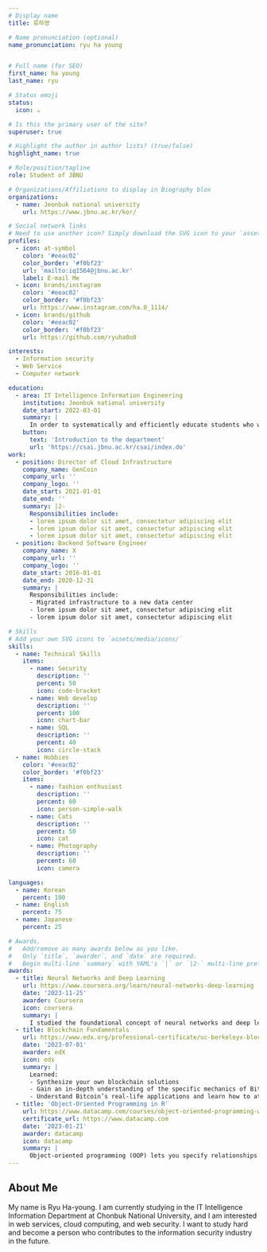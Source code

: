 ```yaml
---
# Display name
title: 류하영

# Name pronunciation (optional)
name_pronunciation: ryu ha young


# Full name (for SEO)
first_name: ha young
last_name: ryu

# Status emoji
status:
  icon: ☕️

# Is this the primary user of the site?
superuser: true

# Highlight the author in author lists? (true/false)
highlight_name: true

# Role/position/tagline
role: Student of JBNU

# Organizations/Affiliations to display in Biography blox
organizations:
  - name: Jeonbuk national university
    url: https://www.jbnu.ac.kr/kor/

# Social network links
# Need to use another icon? Simply download the SVG icon to your `assets/media/icons/` folder.
profiles:
  - icon: at-symbol
    color: '#eeac02'
    color_border: '#f0bf23'
    url: 'mailto:iq1564@jbnu.ac.kr'
    label: E-mail Me
  - icon: brands/instagram
    color: '#eeac02'
    color_border: '#f0bf23'
    url: https://www.instagram.com/ha.0_1114/
  - icon: brands/github
    color: '#eeac02'
    color_border: '#f0bf23'
    url: https://github.com/ryuha0o0

interests:
  - Information security
  - Web Service
  - Computer network

education:
  - area: IT Intelligence Information Engineering
    institution: Jeonbuk national university
    date_start: 2022-03-01
    summary: |
      In order to systematically and efficiently educate students who will work in the future intelligent information society and hyperconnected society while actively responding to AI and new technology needs, our department aims to cultivate 5C-GIANT global digital talents based on demand for industries with problem-solving capabilities in the future technology-oriented manner.
    button:
      text: 'Introduction to the department'
      url: 'https://csai.jbnu.ac.kr/csai/index.do'
work:
  - position: Director of Cloud Infrastructure
    company_name: GenCoin
    company_url: ''
    company_logo: ''
    date_start: 2021-01-01
    date_end: ''
    summary: |2-
      Responsibilities include:
      - lorem ipsum dolor sit amet, consectetur adipiscing elit
      - lorem ipsum dolor sit amet, consectetur adipiscing elit
      - lorem ipsum dolor sit amet, consectetur adipiscing elit
  - position: Backend Software Engineer
    company_name: X
    company_url: ''
    company_logo: ''
    date_start: 2016-01-01
    date_end: 2020-12-31
    summary: |
      Responsibilities include:
      - Migrated infrastructure to a new data center
      - lorem ipsum dolor sit amet, consectetur adipiscing elit
      - lorem ipsum dolor sit amet, consectetur adipiscing elit

# Skills
# Add your own SVG icons to `assets/media/icons/`
skills:
  - name: Technical Skills
    items:
      - name: Security
        description: ''
        percent: 50
        icon: code-bracket
      - name: Web develop
        description: ''
        percent: 100
        icon: chart-bar
      - name: SQL
        description: ''
        percent: 40
        icon: circle-stack
  - name: Hobbies
    color: '#eeac02'
    color_border: '#f0bf23'
    items:
      - name: fashion enthusiast
        description: ''
        percent: 60
        icon: person-simple-walk
      - name: Cats
        description: ''
        percent: 50
        icon: cat
      - name: Photography
        description: ''
        percent: 60
        icon: camera

languages:
  - name: Korean
    percent: 100
  - name: English
    percent: 75
  - name: Japanese
    percent: 25

# Awards.
#   Add/remove as many awards below as you like.
#   Only `title`, `awarder`, and `date` are required.
#   Begin multi-line `summary` with YAML's `|` or `|2-` multi-line prefix and indent 2 spaces below.
awards:
  - title: Neural Networks and Deep Learning
    url: https://www.coursera.org/learn/neural-networks-deep-learning
    date: '2023-11-25'
    awarder: Coursera
    icon: coursera
    summary: |
      I studied the foundational concept of neural networks and deep learning. By the end, I was familiar with the significant technological trends driving the rise of deep learning; build, train, and apply fully connected deep neural networks; implement efficient (vectorized) neural networks; identify key parameters in a neural network’s architecture; and apply deep learning to your own applications.
  - title: Blockchain Fundamentals
    url: https://www.edx.org/professional-certificate/uc-berkeleyx-blockchain-fundamentals
    date: '2023-07-01'
    awarder: edX
    icon: edx
    summary: |
      Learned:
      - Synthesize your own blockchain solutions
      - Gain an in-depth understanding of the specific mechanics of Bitcoin
      - Understand Bitcoin’s real-life applications and learn how to attack and destroy Bitcoin, Ethereum, smart contracts and Dapps, and alternatives to Bitcoin’s Proof-of-Work consensus algorithm
  - title: 'Object-Oriented Programming in R'
    url: https://www.datacamp.com/courses/object-oriented-programming-with-s3-and-r6-in-r
    certificate_url: https://www.datacamp.com
    date: '2023-01-21'
    awarder: datacamp
    icon: datacamp
    summary: |
      Object-oriented programming (OOP) lets you specify relationships between functions and the objects that they can act on, helping you manage complexity in your code. This is an intermediate level course, providing an introduction to OOP, using the S3 and R6 systems. S3 is a great day-to-day R programming tool that simplifies some of the functions that you write. R6 is especially useful for industry-specific analyses, working with web APIs, and building GUIs.
---
```


## About Me

My name is Ryu Ha-young. I am currently studying in the IT Intelligence Information Department at Chonbuk National University, and I am interested in web services, cloud computing, and web security. I want to study hard and become a person who contributes to the information security industry in the future.